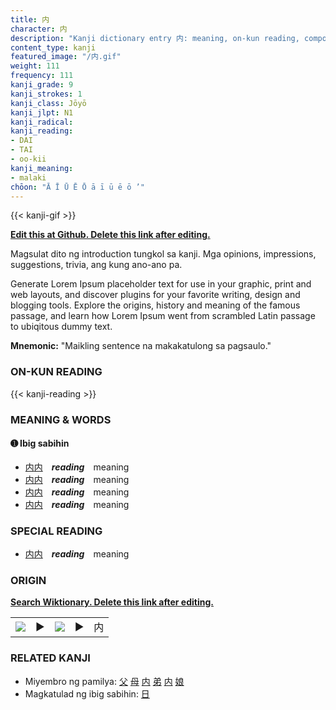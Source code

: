 ```yaml
---
title: 内
character: 内
description: "Kanji dictionary entry 内: meaning, on-kun reading, compounds, origin, related kanji"
content_type: kanji
featured_image: "/内.gif"
weight: 111
frequency: 111
kanji_grade: 9
kanji_strokes: 1
kanji_class: Jōyō
kanji_jlpt: N1
kanji_radical: 
kanji_reading: 
- DAI
- TAI
- oo-kii
kanji_meaning:
- malaki
chōon: "Ā Ī Ū Ē Ō ā ī ū ē ō ’"
---
```

[//]: # (Don't edit the line below. Kanji animated GIF code is automatically generated.)
{{< kanji-gif >}}

[//]: # (Edit below this line.)

**[Edit this at Github. Delete this link after editing.](https://github.com/tim0g/tim/tree/main/content/kanji/内/index.md)**

Magsulat dito ng introduction tungkol sa kanji. Mga opinions, impressions, suggestions, trivia, ang kung ano-ano pa.

Generate Lorem Ipsum placeholder text for use in your graphic, print and web layouts, and discover plugins for your favorite writing, design and blogging tools. Explore the origins, history and meaning of the famous passage, and learn how Lorem Ipsum went from scrambled Latin passage to ubiqitous dummy text.
 
**Mnemonic:** "Maikling sentence na makakatulong sa pagsaulo."

### ON-KUN READING

[//]: # (Don't edit the line below. ON-KUN READING code is automatically generated.)
{{< kanji-reading >}}

### MEANING & WORDS

#### ➊ **Ibig sabihin**
  - [内](../内)[内](../内)　***reading***　meaning
  - [内](../内)[内](../内)　***reading***　meaning
  - [内](../内)[内](../内)　***reading***　meaning
  - [内](../内)[内](../内)　***reading***　meaning

### SPECIAL READING
  - [内](../内)[内](../内)　***reading***　meaning

### ORIGIN

**[Search Wiktionary. Delete this link after editing.](https://wiktionary.org/wiki/内)**
<table class="kanji-table"><tr><td>
<img src="60px-内-bronze.svg.png">
</td><td>▶</td><td>
<img src="60px-内-oracle.svg.png">
</td><td>▶</td>
<td class="kanji-origin">内</td>
</tr></table>

### RELATED KANJI
- Miyembro ng pamilya: [父](../父) [母](../母) [内](../内) [弟](../弟) [内](../内) [娘](../娘)
- Magkatulad ng ibig sabihin: [日](../日)
